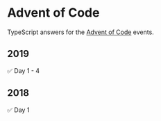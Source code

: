 # Advent of Code
TypeScript answers for the [Advent of Code][1] events.

## 2019
✅ Day 1 - 4

## 2018
✅ Day 1

[1]:	https://adventofcode.com/ "Advent of Code"
